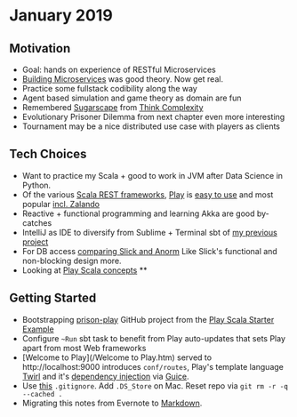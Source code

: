 # January 2019
 
## Motivation

* Goal: hands on experience of RESTful Microservices
* [Building Microservices] was good theory. Now get real.
* Practice some fullstack codibility along the way
* Agent based simulation and game theory as domain are fun
* Remembered [Sugarscape] from [Think Complexity]
* Evolutionary Prisoner Dilemma from next chapter even more interesting
* Tournament may be a nice distributed use case with players as clients

## Tech Choices

* Want to practice my Scala + good to work in JVM after Data Science in Python.
* Of the various [Scala REST frameworks], [Play] is [easy to use][1] and most popular
  [incl. Zalando](https://techradar.zalando.net/frameworks/play_scala.html)
* Reactive + functional programming and learning Akka are good by-catches
* IntelliJ as IDE to diversify from Sublime + Terminal sbt of [my previous project](https://github.com/dpetz/parser)
* For DB access [comparing Slick and Anorm](https://codewithstyle.info/slick-vs-anorm-choosing-db-framework-scala-application/)
  Like Slick's functional and non-blocking design more.
* Looking at [Play Scala concepts]
** 

## Getting Started

* Bootstrapping [prison-play] GitHub project from the [Play Scala Starter Example]
* Configure `~Run` sbt task to benefit from Play auto-updates that sets Play apart from most Web frameworks
* [Welcome to Play](/Welcome to Play.htm) served to http://localhost:9000 introduces `conf/routes`,
Play's template language [Twirl] and it's [dependency injection] via [Guice].
* Use [this][2] `.gitignore`. Add `.DS_Store`  on Mac. Reset repo via `git rm -r -q --cached .`
* Migrating this notes from Evernote to [Markdown].

[Building Microservices]: http://shop.oreilly.com/product/0636920033158.do
[Play]: https://www.lightbend.com/play-framework
[Play Scala Starter Example]: https://developer.lightbend.com/start/?group=play&project=play-scala-starter-example
[prison-play]: https://github.com/dpetz/prison-play/
[Scala REST frameworks]: https://nordicapis.com/8-frameworks-to-build-a-web-api-in-scala/
[Twirl]: https://www.playframework.com/documentation/2.6.21/ScalaTemplates
[dependency injection]: https://www.playframework.com/documentation/2.6.21/ScalaDependencyInjection
[Guice]: https://github.com/google/guice
[Markdown]: https://daringfireball.net/projects/markdown/syntax
[Sugarscape]: https://en.wikipedia.org/wiki/Sugarscape
[Think Complexity]: http://greenteapress.com/complexity/
 [Play Scala concepts]: https://www.playframework.com/documentation/2.6.21/ScalaHome

[1]: https://nordicapis.com/building-a-rest-api-in-java-scala-using-play-framework-2-part-1/
[2]: https://github.com/playframework/playframework/blob/master/.gitignore
